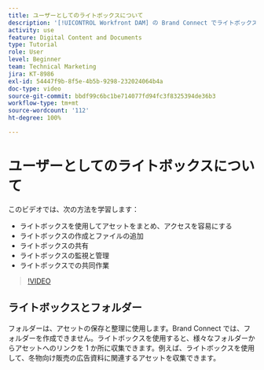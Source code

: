 ```yaml
---
title: ユーザーとしてのライトボックスについて
description: '[!UICONTROL Workfront DAM] の Brand Connect でライトボックスを作成、使用、管理、共有、共同作業する方法について説明します。'
activity: use
feature: Digital Content and Documents
type: Tutorial
role: User
level: Beginner
team: Technical Marketing
jira: KT-8986
exl-id: 54447f9b-8f5e-4b5b-9298-232024064b4a
doc-type: video
source-git-commit: bbdf99c6bc1be714077fd94fc3f8325394de36b3
workflow-type: tm+mt
source-wordcount: '112'
ht-degree: 100%

---
```


# ユーザーとしてのライトボックスについて

このビデオでは、次の方法を学習します：

* ライトボックスを使用してアセットをまとめ、アクセスを容易にする
* ライトボックスの作成とファイルの追加
* ライトボックスの共有
* ライトボックスの監視と管理
* ライトボックスでの共同作業

>[!VIDEO](https://video.tv.adobe.com/v/335248/?quality=12&learn=on&enablevpops=1)

## ライトボックスとフォルダー

フォルダーは、アセットの保存と整理に使用します。Brand Connect では、フォルダーを作成できません。ライトボックスを使用すると、様々なフォルダーからアセットへのリンクを 1 か所に収集できます。例えば、ライトボックスを使用して、冬物向け販売の広告資料に関連するアセットを収集できます。
